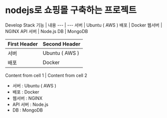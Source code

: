 # nodejs로 쇼핑몰 구축하는 프로젝트 

Develop Stack
기능 | 내용
--- | ---
서버 | Ubuntu ( AWS )
배포 | Docker
웹서버 | NGINX
API 서버 | Node.js
DB | MongoDB

First Header | Second Header
------------ | -------------
서버 | Ubuntu ( AWS )
배포 | Docker

Content from cell 1 | Content from cell 2
- 서버 : Ubuntu ( AWS )
- 배포 : Docker
- 웹서버 : NGINX
- API 서버 : Node.js
- DB : MongoDB
